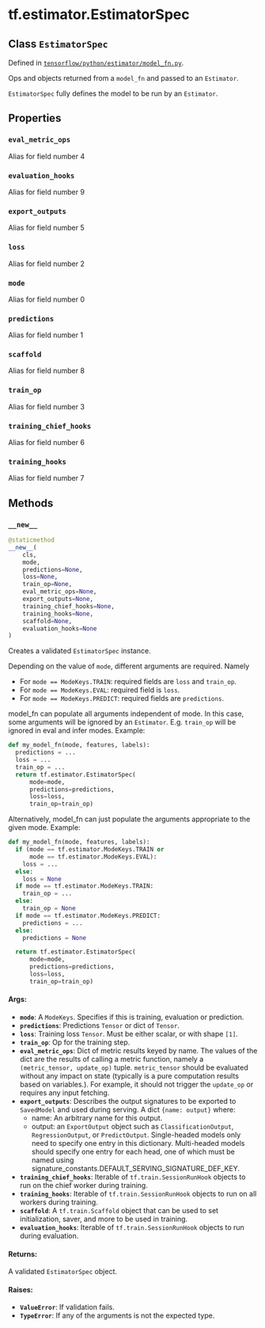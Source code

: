 <div itemscope itemtype="http://developers.google.com/ReferenceObject">
<meta itemprop="name" content="tf.estimator.EstimatorSpec" />
<meta itemprop="property" content="eval_metric_ops"/>
<meta itemprop="property" content="evaluation_hooks"/>
<meta itemprop="property" content="export_outputs"/>
<meta itemprop="property" content="loss"/>
<meta itemprop="property" content="mode"/>
<meta itemprop="property" content="predictions"/>
<meta itemprop="property" content="scaffold"/>
<meta itemprop="property" content="train_op"/>
<meta itemprop="property" content="training_chief_hooks"/>
<meta itemprop="property" content="training_hooks"/>
<meta itemprop="property" content="__new__"/>
</div>

# tf.estimator.EstimatorSpec

## Class `EstimatorSpec`





Defined in [`tensorflow/python/estimator/model_fn.py`](https://www.tensorflow.org/code/tensorflow/python/estimator/model_fn.py).

Ops and objects returned from a `model_fn` and passed to an `Estimator`.

`EstimatorSpec` fully defines the model to be run by an `Estimator`.

## Properties

<h3 id="eval_metric_ops"><code>eval_metric_ops</code></h3>

Alias for field number 4

<h3 id="evaluation_hooks"><code>evaluation_hooks</code></h3>

Alias for field number 9

<h3 id="export_outputs"><code>export_outputs</code></h3>

Alias for field number 5

<h3 id="loss"><code>loss</code></h3>

Alias for field number 2

<h3 id="mode"><code>mode</code></h3>

Alias for field number 0

<h3 id="predictions"><code>predictions</code></h3>

Alias for field number 1

<h3 id="scaffold"><code>scaffold</code></h3>

Alias for field number 8

<h3 id="train_op"><code>train_op</code></h3>

Alias for field number 3

<h3 id="training_chief_hooks"><code>training_chief_hooks</code></h3>

Alias for field number 6

<h3 id="training_hooks"><code>training_hooks</code></h3>

Alias for field number 7



## Methods

<h3 id="__new__"><code>__new__</code></h3>

``` python
@staticmethod
__new__(
    cls,
    mode,
    predictions=None,
    loss=None,
    train_op=None,
    eval_metric_ops=None,
    export_outputs=None,
    training_chief_hooks=None,
    training_hooks=None,
    scaffold=None,
    evaluation_hooks=None
)
```

Creates a validated `EstimatorSpec` instance.

Depending on the value of `mode`, different arguments are required. Namely

* For `mode == ModeKeys.TRAIN`: required fields are `loss` and `train_op`.
* For `mode == ModeKeys.EVAL`: required field is `loss`.
* For `mode == ModeKeys.PREDICT`: required fields are `predictions`.

model_fn can populate all arguments independent of mode. In this case, some
arguments will be ignored by an `Estimator`. E.g. `train_op` will be
ignored in eval and infer modes. Example:

```python
def my_model_fn(mode, features, labels):
  predictions = ...
  loss = ...
  train_op = ...
  return tf.estimator.EstimatorSpec(
      mode=mode,
      predictions=predictions,
      loss=loss,
      train_op=train_op)
```

Alternatively, model_fn can just populate the arguments appropriate to the
given mode. Example:

```python
def my_model_fn(mode, features, labels):
  if (mode == tf.estimator.ModeKeys.TRAIN or
      mode == tf.estimator.ModeKeys.EVAL):
    loss = ...
  else:
    loss = None
  if mode == tf.estimator.ModeKeys.TRAIN:
    train_op = ...
  else:
    train_op = None
  if mode == tf.estimator.ModeKeys.PREDICT:
    predictions = ...
  else:
    predictions = None

  return tf.estimator.EstimatorSpec(
      mode=mode,
      predictions=predictions,
      loss=loss,
      train_op=train_op)
```

#### Args:

* <b>`mode`</b>: A `ModeKeys`. Specifies if this is training, evaluation or
    prediction.
* <b>`predictions`</b>: Predictions `Tensor` or dict of `Tensor`.
* <b>`loss`</b>: Training loss `Tensor`. Must be either scalar, or with shape `[1]`.
* <b>`train_op`</b>: Op for the training step.
* <b>`eval_metric_ops`</b>: Dict of metric results keyed by name. The values of the
    dict are the results of calling a metric function, namely a
    `(metric_tensor, update_op)` tuple. `metric_tensor` should be evaluated
    without any impact on state (typically is a pure computation results
    based on variables.). For example, it should not trigger the `update_op`
    or requires any input fetching.
* <b>`export_outputs`</b>: Describes the output signatures to be exported to
    `SavedModel` and used during serving.
    A dict `{name: output}` where:
    * name: An arbitrary name for this output.
    * output: an `ExportOutput` object such as `ClassificationOutput`,
        `RegressionOutput`, or `PredictOutput`.
    Single-headed models only need to specify one entry in this dictionary.
    Multi-headed models should specify one entry for each head, one of
    which must be named using
    signature_constants.DEFAULT_SERVING_SIGNATURE_DEF_KEY.
* <b>`training_chief_hooks`</b>: Iterable of `tf.train.SessionRunHook` objects to
    run on the chief worker during training.
* <b>`training_hooks`</b>: Iterable of `tf.train.SessionRunHook` objects to run
    on all workers during training.
* <b>`scaffold`</b>: A `tf.train.Scaffold` object that can be used to set
    initialization, saver, and more to be used in training.
* <b>`evaluation_hooks`</b>: Iterable of `tf.train.SessionRunHook` objects to
    run during evaluation.


#### Returns:

A validated `EstimatorSpec` object.


#### Raises:

* <b>`ValueError`</b>: If validation fails.
* <b>`TypeError`</b>: If any of the arguments is not the expected type.



